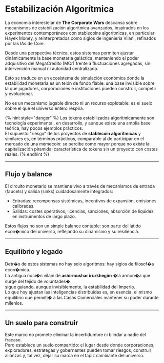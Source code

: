 # Estabilización Algorítmica

La economía interestelar de **The Corporate Wars** descansa sobre mecanismos de estabilización algorítmica avanzados, inspirados en los experimentos contemporáneos con stablecoins algorítmicas, en particular Hayek Money, y reinterpretados como siglos de ingeniería Vilani, refinados por las IAs de Core.

Desde una perspectiva técnica, estos sistemas permiten ajustar dinámicamente la base monetaria galáctica, manteniendo el poder adquisitivo del MegaCrédito (MCr) frente a fluctuaciones agregadas, sin intervención manual ni autoridad centralizada.

Esto se traduce en un ecosistema de simulación económica donde la estabilidad monetaria es un telón de fondo fiable: una base invisible sobre la que jugadores, corporaciones e instituciones pueden construir, competir y evolucionar.

No es un mecanismo jugable directo ni un recurso explotable: es el suelo sobre el que el universo entero respira.

{% hint style="danger" %}
Los tokens estabilizados algorítmicamente son tecnología experimental, en desarrollo, y aunque existe una amplia base teórica, hay pocos ejemplos prácticos.\
El supuesto "riesgo" de los proyectos de **stablecoin algorítmicas** y similares es, en términos prácticos, comparable al de participar en el mercado de una memecoin: se percibe como mayor porque no existe la capitalización piramidal característica de tokens sin un proyecto con costes reales.
{% endhint %}

***

## Flujo y balance

El circuito monetario se mantiene vivo a través de mecanismos de entrada (faucets) y salida (sinks) cuidadosamente integrados:

* Entradas: recompensas sistémicas, incentivos de expansión, emisiones calibradas.
* Salidas: costes operativos, licencias, sanciones, absorción de liquidez en instrumentos de largo plazo.

Estos flujos no son un simple balance contable: son parte del latido econ�mico del universo, reflejando su dinamismo y su resiliencia.

***

## Equilibrio y legado

Detr�s de estos sistemas no hay solo algoritmos: hay siglos de filosof�a econ�mica.\
La antigua noci�n vilani de **ashirmushar irurkhegim** �la armon�a que surge del tejido de voluntades�\
sigue guiando, aunque invisiblemente, la estabilidad del Imperio.\
Lo que hoy ajustan las inteligencias distribuidas es, en esencia, el mismo equilibrio que permiti� a las Casas Comerciales mantener su poder durante milenios.

***

## Un suelo para construir

Este marco no promete eliminar la incertidumbre ni blindar a nadie del fracaso.\
Pero establece un suelo compartido: el lugar desde donde corporaciones, exploradores, estrategas y gobernantes pueden tomar riesgos, construir alianzas y, tal vez, dejar su marca en el tapiz cambiante del universo.
